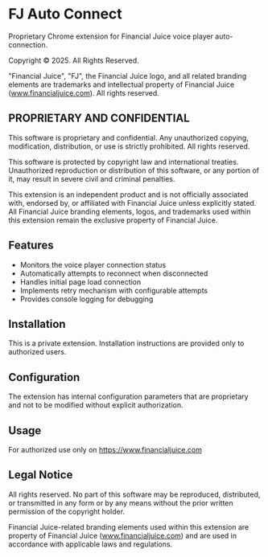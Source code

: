 # FJ Auto Connect

Proprietary Chrome extension for Financial Juice voice player auto-connection.

Copyright © 2025. All Rights Reserved.

"Financial Juice", "FJ", the Financial Juice logo, and all related branding elements
are trademarks and intellectual property of Financial Juice (www.financialjuice.com).
All rights reserved.

## PROPRIETARY AND CONFIDENTIAL

This software is proprietary and confidential. Any unauthorized copying, modification,
distribution, or use is strictly prohibited. All rights reserved.

This software is protected by copyright law and international treaties.
Unauthorized reproduction or distribution of this software, or any portion of it,
may result in severe civil and criminal penalties.

This extension is an independent product and is not officially associated with,
endorsed by, or affiliated with Financial Juice unless explicitly stated.
All Financial Juice branding elements, logos, and trademarks used within this
extension remain the exclusive property of Financial Juice.

## Features

- Monitors the voice player connection status
- Automatically attempts to reconnect when disconnected
- Handles initial page load connection
- Implements retry mechanism with configurable attempts
- Provides console logging for debugging

## Installation

This is a private extension. Installation instructions are provided only to authorized users.

## Configuration

The extension has internal configuration parameters that are proprietary and not to be modified
without explicit authorization.

## Usage

For authorized use only on https://www.financialjuice.com

## Legal Notice

All rights reserved. No part of this software may be reproduced, distributed, or transmitted
in any form or by any means without the prior written permission of the copyright holder.

Financial Juice-related branding elements used within this extension are property of
Financial Juice (www.financialjuice.com) and are used in accordance with applicable
laws and regulations. 
